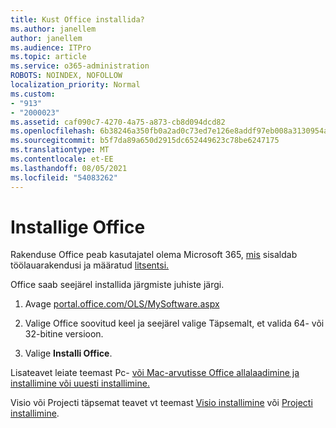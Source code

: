 ```yaml
---
title: Kust Office installida?
ms.author: janellem
author: janellem
ms.audience: ITPro
ms.topic: article
ms.service: o365-administration
ROBOTS: NOINDEX, NOFOLLOW
localization_priority: Normal
ms.custom:
- "913"
- "2000023"
ms.assetid: caf090c7-4270-4a75-a873-cb8d094dcd82
ms.openlocfilehash: 6b38246a350fb0a2ad0c73ed7e126e8addf97eb008a3130954a2c01ecc8f4eaf
ms.sourcegitcommit: b5f7da89a650d2915dc652449623c78be6247175
ms.translationtype: MT
ms.contentlocale: et-EE
ms.lasthandoff: 08/05/2021
ms.locfileid: "54083262"
---
```

# <a name="install-office"></a>Installige Office

Rakenduse Office peab kasutajatel olema Microsoft 365, [mis](https://support.office.com/article/f8ab5e25-bf3f-4a47-b264-174b1ee925fd?wt.mc_id=Alchemy_ClientDIA) sisaldab töölauarakendusi ja määratud [litsentsi.](https://docs.microsoft.com/microsoft-365/admin/add-users/add-users)
  
Office saab seejärel installida järgmiste juhiste järgi.
  
1. Avage [portal.office.com/OLS/MySoftware.aspx](https://portal.office.com/OLS/MySoftware.aspx)

2. Valige Office soovitud keel ja seejärel valige Täpsemalt,  et valida 64- või 32-bitine versioon.

3. Valige **Installi Office**.

Lisateavet leiate teemast Pc- [või Mac-arvutisse Office allalaadimine ja installimine või uuesti installimine.](https://support.office.com/article/4414eaaf-0478-48be-9c42-23adc4716658?wt.mc_id=Alchemy_ClientDIA)
  
Visio või Projecti täpsemat teavet vt teemast [Visio installimine](https://support.office.com/article/f98f21e3-aa02-4827-9167-ddab5b025710) või [Projecti installimine](https://support.office.com/article/7059249b-d9fe-4d61-ab96-5c5bf435f281).
